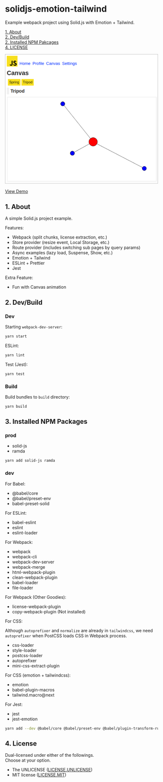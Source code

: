 # solidjs-emotion-tailwind

Example webpack project using Solid.js with Emotion + Tailwind.

[1. About](#about)  
[2. Dev/Build](#dev-build)  
[2. Installed NPM Pakcages](#installed-npm-packages)  
[4. LICENSE](#license)  

![screenshot](screenshot.png "Screenshot")

[View Demo](http://tokyo800.jp/minagawah/solidjs-emotion-tailwind/)


<a id="about"></a>
## 1. About

A simple Solid.js project example.

Features:
- Webpack (split chunks, license extraction, etc.)
- Store provider (resize event, Local Storage, etc.)
- Route provider (includes switching sub pages by query params)
- Async examples (lazy load, Suspense, Show, etc.)
- Emotion + Tailwind
- ESLint + Prettier
- Jest

Extra Feature:
- Fun with Canvas animation


<a id="dev-build"></a>
## 2. Dev/Build

### Dev

Starting `webpack-dev-server`:

```bash
yarn start
```

ESLint:

```bash
yarn lint
```

Test (Jest):

```bash
yarn test
```

### Build

Build bundles to `build` directory:

```bash
yarn build
```


<a id="installed-npm-packages"></a>
## 3. Installed NPM Packages


### prod

- solid-js
- ramda

```bash
yarn add solid-js ramda
```


### dev

For Babel:
- @babel/core
- @babel/preset-env
- babel-preset-solid

For ESLint:
- babel-eslint
- eslint
- eslint-loader

For Webpack:
- webpack
- webpack-cli
- webpack-dev-server
- webpack-merge
- html-webpack-plugin
- clean-webpack-plugin
- babel-loader
- file-loader

For Webpack (Other Goodies):
- license-webpack-plugin
- copy-webpack-plugin (Not installed)

For CSS:

Although `autoprefixer` and `normalize` are already in `tailwindcss`, we need `autoprefixer` when PostCSS loads CSS in Webpack process.

- css-loader
- style-loader
- postcss-loader
- autoprefixer
- mini-css-extract-plugin

For CSS (emotion + tailwindcss):

- emotion
- babel-plugin-macros
- tailwind.macro@next

For Jest:

- jest
- jest-emotion

```bash
yarn add --dev @babel/core @babel/preset-env @babel/plugin-transform-runtime babel-preset-solid babel-eslint eslint eslint-loader webpack webpack-cli webpack-dev-server webpack-merge html-webpack-plugin clean-webpack-plugin babel-loader file-loader license-webpack-plugin css-loader style-loader postcss-loader autoprefixer mini-css-extract-plugin emotion babel-plugin-macros tailwind.macro@next jest jest-emotion
```



<a id="license"></a>
## 4. License

Dual-licensed under either of the followings.  
Choose at your option.

- The UNLICENSE ([LICENSE.UNLICENSE](LICENSE.UNLICENSE))
- MIT license ([LICENSE.MIT](LICENSE.MIT))
